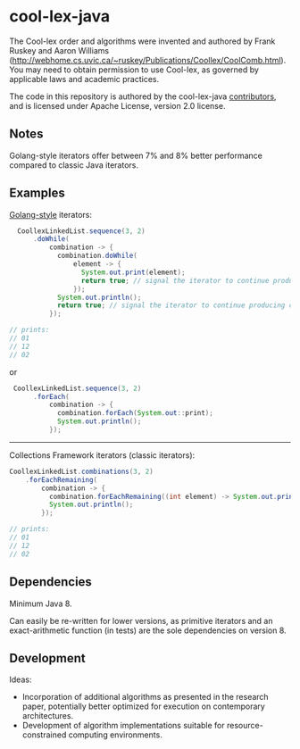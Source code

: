 # cool-lex-java

The Cool-lex order and algorithms were invented and authored by Frank Ruskey and Aaron Williams (<http://webhome.cs.uvic.ca/~ruskey/Publications/Coollex/CoolComb.html>).
You may need to obtain permission to use Cool-lex, as governed by applicable laws and academic practices.

The code in this repository is authored by the cool-lex-java [contributors](CONTRIBUTORS), and is licensed under Apache License, version 2.0 license.

## Notes

Golang-style iterators offer between 7% and 8% better performance compared to classic Java iterators.


## Examples

[Golang-style](https://pkg.go.dev/iter) iterators:

```java
  CoollexLinkedList.sequence(3, 2)
      .doWhile(
          combination -> {
            combination.doWhile(
                element -> {
                  System.out.print(element);
                  return true; // signal the iterator to continue producing elements
                });
            System.out.println();
            return true; // signal the iterator to continue producing combinations
          });

// prints:
// 01
// 12
// 02
```

or

```java
 CoollexLinkedList.sequence(3, 2)
      .forEach(
          combination -> {
            combination.forEach(System.out::print);
            System.out.println();
          });
```

---
Collections Framework iterators (classic iterators):

```java
CoollexLinkedList.combinations(3, 2)
    .forEachRemaining(
        combination -> {
          combination.forEachRemaining((int element) -> System.out.print(element));
          System.out.println();
        });

// prints:
// 01
// 12
// 02
```

## Dependencies

Minimum Java 8.

Can easily be re-written for lower versions, as primitive iterators and an exact-arithmetic function (in tests) are the sole dependencies on version 8.

## Development

Ideas:

* Incorporation of additional algorithms as presented in the research paper, potentially better optimized for execution on contemporary architectures.
* Development of algorithm implementations suitable for resource-constrained computing environments.

